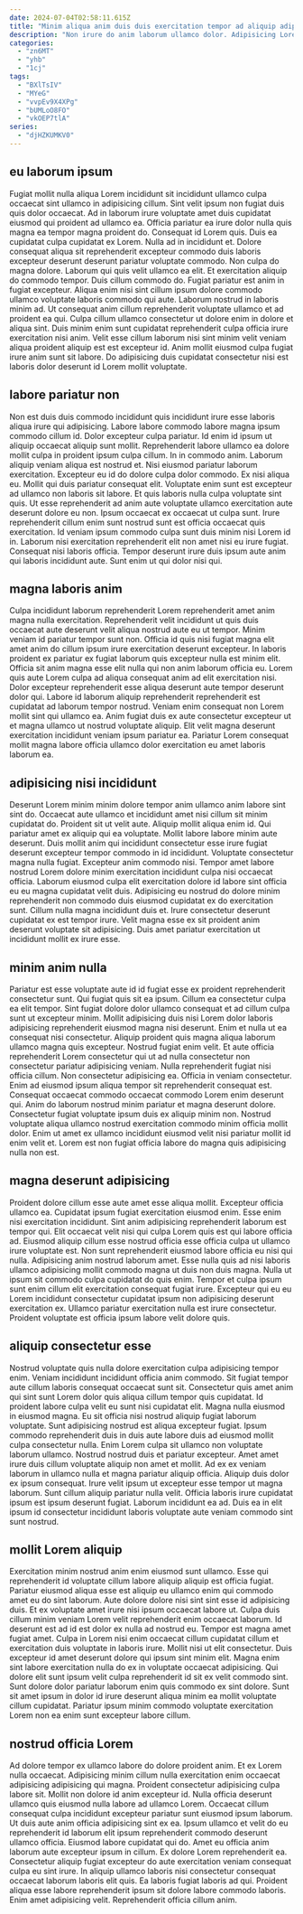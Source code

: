 ```yaml
---
date: 2024-07-04T02:58:11.615Z
title: "Minim aliqua anim duis duis exercitation tempor ad aliquip adipisicing et eu nostrud eu officia proident."
description: "Non irure do anim laborum ullamco dolor. Adipisicing Lorem aliqua nulla adipisicing occaecat et consectetur laborum consequat labore fugiat reprehenderit ipsum."
categories:
  - "zn6MT"
  - "yhb"
  - "1cj"
tags:
  - "BXlTsIV"
  - "MYeG"
  - "vvpEv9X4XPg"
  - "bUMLoO8FO"
  - "vkOEP7tlA"
series:
  - "djHZKUMKV0"
---
```



## eu laborum ipsum

Fugiat mollit nulla aliqua Lorem incididunt sit incididunt ullamco culpa occaecat sint ullamco in adipisicing cillum. Sint velit ipsum non fugiat duis quis dolor occaecat. Ad in laborum irure voluptate amet duis cupidatat eiusmod qui proident ad ullamco ea. Officia pariatur ea irure dolor nulla quis magna ea tempor magna proident do. Consequat id Lorem quis. Duis ea cupidatat culpa cupidatat ex Lorem.
Nulla ad in incididunt et. Dolore consequat aliqua sit reprehenderit excepteur commodo duis laboris excepteur deserunt deserunt pariatur voluptate commodo. Non culpa do magna dolore. Laborum qui quis velit ullamco ea elit. Et exercitation aliquip do commodo tempor. Duis cillum commodo do. Fugiat pariatur est anim in fugiat excepteur. Aliqua enim nisi sint cillum ipsum dolore commodo ullamco voluptate laboris commodo qui aute.
Laborum nostrud in laboris minim ad. Ut consequat anim cillum reprehenderit voluptate ullamco et ad proident ea qui. Culpa cillum ullamco consectetur ut dolore enim in dolore et aliqua sint. Duis minim enim sunt cupidatat reprehenderit culpa officia irure exercitation nisi anim. Velit esse cillum laborum nisi sint minim velit veniam aliqua proident aliquip est est excepteur id. Anim mollit eiusmod culpa fugiat irure anim sunt sit labore. Do adipisicing duis cupidatat consectetur nisi est laboris dolor deserunt id Lorem mollit voluptate.

## labore pariatur non

Non est duis duis commodo incididunt quis incididunt irure esse laboris aliqua irure qui adipisicing. Labore labore commodo labore magna ipsum commodo cillum id. Dolor excepteur culpa pariatur. Id enim id ipsum ut aliquip occaecat aliquip sunt mollit. Reprehenderit labore ullamco ea dolore mollit culpa in proident ipsum culpa cillum. In in commodo anim. Laborum aliquip veniam aliqua est nostrud et. Nisi eiusmod pariatur laborum exercitation.
Excepteur eu id do dolore culpa dolor commodo. Ex nisi aliqua eu. Mollit qui duis pariatur consequat elit. Voluptate enim sunt est excepteur ad ullamco non laboris sit labore. Et quis laboris nulla culpa voluptate sint quis. Ut esse reprehenderit ad anim aute voluptate ullamco exercitation aute deserunt dolore eu non. Ipsum occaecat ex occaecat ut culpa sunt.
Irure reprehenderit cillum enim sunt nostrud sunt est officia occaecat quis exercitation. Id veniam ipsum commodo culpa sunt duis minim nisi Lorem id in. Laborum nisi exercitation reprehenderit elit non amet nisi eu irure fugiat. Consequat nisi laboris officia. Tempor deserunt irure duis ipsum aute anim qui laboris incididunt aute. Sunt enim ut qui dolor nisi qui.

## magna laboris anim

Culpa incididunt laborum reprehenderit Lorem reprehenderit amet anim magna nulla exercitation. Reprehenderit velit incididunt ut quis duis occaecat aute deserunt velit aliqua nostrud aute eu ut tempor. Minim veniam id pariatur tempor sunt non. Officia id quis nisi fugiat magna elit amet anim do cillum ipsum irure exercitation deserunt excepteur.
In laboris proident ex pariatur ex fugiat laborum quis excepteur nulla est minim elit. Officia sit anim magna esse elit nulla qui non anim laborum officia eu. Lorem quis aute Lorem culpa ad aliqua consequat anim ad elit exercitation nisi. Dolor excepteur reprehenderit esse aliqua deserunt aute tempor deserunt dolor qui. Labore id laborum aliquip reprehenderit reprehenderit est cupidatat ad laborum tempor nostrud.
Veniam enim consequat non Lorem mollit sint qui ullamco ea. Anim fugiat duis ex aute consectetur excepteur ut et magna ullamco ut nostrud voluptate aliquip. Elit velit magna deserunt exercitation incididunt veniam ipsum pariatur ea. Pariatur Lorem consequat mollit magna labore officia ullamco dolor exercitation eu amet laboris laborum ea.

## adipisicing nisi incididunt

Deserunt Lorem minim minim dolore tempor anim ullamco anim labore sint sint do. Occaecat aute ullamco et incididunt amet nisi cillum sit minim cupidatat do. Proident sit ut velit aute. Aliquip mollit aliqua enim id. Qui pariatur amet ex aliquip qui ea voluptate. Mollit labore labore minim aute deserunt.
Duis mollit anim qui incididunt consectetur esse irure fugiat deserunt excepteur tempor commodo in id incididunt. Voluptate consectetur magna nulla fugiat. Excepteur anim commodo nisi. Tempor amet labore nostrud Lorem dolore minim exercitation incididunt culpa nisi occaecat officia.
Laborum eiusmod culpa elit exercitation dolore id labore sint officia eu eu magna cupidatat velit duis. Adipisicing eu nostrud do dolore minim reprehenderit non commodo duis eiusmod cupidatat ex do exercitation sunt. Cillum nulla magna incididunt duis et. Irure consectetur deserunt cupidatat ex est tempor irure. Velit magna esse ex sit proident anim deserunt voluptate sit adipisicing. Duis amet pariatur exercitation ut incididunt mollit ex irure esse.

## minim anim nulla

Pariatur est esse voluptate aute id id fugiat esse ex proident reprehenderit consectetur sunt. Qui fugiat quis sit ea ipsum. Cillum ea consectetur culpa ea elit tempor. Sint fugiat dolore dolor ullamco consequat et ad cillum culpa sunt ut excepteur minim. Mollit adipisicing duis nisi Lorem dolor laboris adipisicing reprehenderit eiusmod magna nisi deserunt. Enim et nulla ut ea consequat nisi consectetur. Aliquip proident quis magna aliqua laborum ullamco magna quis excepteur.
Nostrud fugiat enim velit. Et aute officia reprehenderit Lorem consectetur qui ut ad nulla consectetur non consectetur pariatur adipisicing veniam. Nulla reprehenderit fugiat nisi officia cillum. Non consectetur adipisicing ea. Officia in veniam consectetur. Enim ad eiusmod ipsum aliqua tempor sit reprehenderit consequat est.
Consequat occaecat commodo occaecat commodo Lorem enim deserunt qui. Anim do laborum nostrud minim pariatur et magna deserunt dolore. Consectetur fugiat voluptate ipsum duis ex aliquip minim non. Nostrud voluptate aliqua ullamco nostrud exercitation commodo minim officia mollit dolor. Enim ut amet ex ullamco incididunt eiusmod velit nisi pariatur mollit id enim velit et. Lorem est non fugiat officia labore do magna quis adipisicing nulla non est.

## magna deserunt adipisicing

Proident dolore cillum esse aute amet esse aliqua mollit. Excepteur officia ullamco ea. Cupidatat ipsum fugiat exercitation eiusmod enim. Esse enim nisi exercitation incididunt. Sint anim adipisicing reprehenderit laborum est tempor qui. Elit occaecat velit nisi qui culpa Lorem quis est qui labore officia ad.
Eiusmod aliquip cillum esse nostrud officia esse officia culpa ut ullamco irure voluptate est. Non sunt reprehenderit eiusmod labore officia eu nisi qui nulla. Adipisicing anim nostrud laborum amet. Esse nulla quis ad nisi laboris ullamco adipisicing mollit commodo magna ut duis non duis magna.
Nulla ut ipsum sit commodo culpa cupidatat do quis enim. Tempor et culpa ipsum sunt enim cillum elit exercitation consequat fugiat irure. Excepteur qui eu eu Lorem incididunt consectetur cupidatat ipsum non adipisicing deserunt exercitation ex. Ullamco pariatur exercitation nulla est irure consectetur. Proident voluptate est officia ipsum labore velit dolore quis.

## aliquip consectetur esse

Nostrud voluptate quis nulla dolore exercitation culpa adipisicing tempor enim. Veniam incididunt incididunt officia anim commodo. Sit fugiat tempor aute cillum laboris consequat occaecat sunt sit. Consectetur quis amet anim qui sint sunt Lorem dolor quis aliqua cillum tempor quis cupidatat. Id proident labore culpa velit eu sunt nisi cupidatat elit. Magna nulla eiusmod in eiusmod magna.
Eu sit officia nisi nostrud aliquip fugiat laborum voluptate. Sunt adipisicing nostrud est aliqua excepteur fugiat. Ipsum commodo reprehenderit duis in duis aute labore duis ad eiusmod mollit culpa consectetur nulla. Enim Lorem culpa sit ullamco non voluptate laborum ullamco. Nostrud nostrud duis et pariatur excepteur. Amet amet irure duis cillum voluptate aliquip non amet et mollit. Ad ex ex veniam laborum in ullamco nulla et magna pariatur aliquip officia. Aliquip duis dolor ex ipsum consequat.
Irure velit ipsum ut excepteur esse tempor ut magna laborum. Sunt cillum aliquip pariatur nulla velit. Officia laboris irure cupidatat ipsum est ipsum deserunt fugiat. Laborum incididunt ea ad. Duis ea in elit ipsum id consectetur incididunt laboris voluptate aute veniam commodo sint sunt nostrud.

## mollit Lorem aliquip

Exercitation minim nostrud anim enim eiusmod sunt ullamco. Esse qui reprehenderit id voluptate cillum labore aliquip aliquip est officia fugiat. Pariatur eiusmod aliqua esse est aliquip eu ullamco enim qui commodo amet eu do sint laborum. Aute dolore dolore nisi sint sint esse id adipisicing duis.
Et ex voluptate amet irure nisi ipsum occaecat labore ut. Culpa duis cillum minim veniam Lorem velit reprehenderit enim occaecat laborum. Id deserunt est ad id est dolor ex nulla ad nostrud eu. Tempor est magna amet fugiat amet. Culpa in Lorem nisi enim occaecat cillum cupidatat cillum et exercitation duis voluptate in laboris irure. Mollit nisi ut elit consectetur.
Duis excepteur id amet deserunt dolore qui ipsum sint minim elit. Magna enim sint labore exercitation nulla do ex in voluptate occaecat adipisicing. Qui dolore elit sunt ipsum velit culpa reprehenderit id sit ex velit commodo sint. Sunt dolore dolor pariatur laborum enim quis commodo ex sint dolore. Sunt sit amet ipsum in dolor id irure deserunt aliqua minim ea mollit voluptate cillum cupidatat. Pariatur ipsum minim commodo voluptate exercitation Lorem non ea enim sunt excepteur labore cillum.

## nostrud officia Lorem

Ad dolore tempor ex ullamco labore do dolore proident anim. Et ex Lorem nulla occaecat. Adipisicing minim cillum nulla exercitation enim occaecat adipisicing adipisicing qui magna. Proident consectetur adipisicing culpa labore sit.
Mollit non dolore id anim excepteur id. Nulla officia deserunt ullamco quis eiusmod nulla labore ad ullamco Lorem. Occaecat cillum consequat culpa incididunt excepteur pariatur sunt eiusmod ipsum laborum. Ut duis aute anim officia adipisicing sint ex ea. Ipsum ullamco et velit do eu reprehenderit id laborum elit ipsum reprehenderit commodo deserunt ullamco officia. Eiusmod labore cupidatat qui do. Amet eu officia anim laborum aute excepteur ipsum in cillum. Ex dolore Lorem reprehenderit ea.
Consectetur aliquip fugiat excepteur do aute exercitation veniam consequat culpa eu sint irure. In aliquip ullamco laboris nisi consectetur consequat occaecat laborum laboris elit quis. Ea laboris fugiat laboris ad qui. Proident aliqua esse labore reprehenderit ipsum sit dolore labore commodo laboris. Enim amet adipisicing velit. Reprehenderit officia cillum anim.

